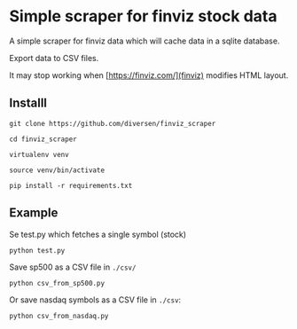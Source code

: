 # Simple scraper for finviz stock data

A simple scraper for finviz data which will cache data in a sqlite database. 

Export data to CSV files. 

It may stop working when [https://finviz.com/](finviz) modifies HTML layout.

## Installl

    git clone https://github.com/diversen/finviz_scraper

    cd finviz_scraper

    virtualenv venv

    source venv/bin/activate

    pip install -r requirements.txt

## Example

Se test.py which fetches a single symbol (stock)

    python test.py

Save sp500 as a CSV file in `./csv/`

    python csv_from_sp500.py

Or save nasdaq symbols as a CSV file in `./csv`:

    python csv_from_nasdaq.py

